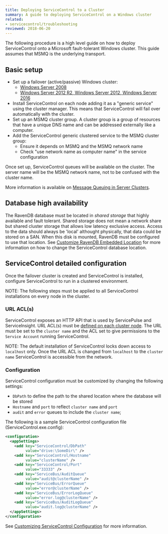 ```yaml
---
title: Deploying ServiceControl to a Cluster
summary: A guide to deploying ServiceControl on a Windows cluster
related:
- servicecontrol/troubleshooting
reviewed: 2018-06-20
---
```


The following procedure is a high level guide on how to deploy ServiceControl onto a Microsoft fault-tolerant Windows cluster. This guide assumes that MSMQ is the underlying transport.


## Basic setup

* Set up a failover (active/passive) Windows cluster:
  * [Windows Server 2008](https://blogs.msdn.microsoft.com/clustering/2008/01/18/creating-a-cluster-in-windows-server-2008/)
  * [Windows Server 2012 R2, Windows Server 2012, Windows Server 2016](https://docs.microsoft.com/en-us/windows-server/failover-clustering/create-failover-cluster)
* Install ServiceControl on each node adding it as a "generic service" using the cluster manager. This means that ServiceControl will fail over automatically with the cluster.
* Set up an MSMQ cluster group. A cluster group is a group of resources that have a unique DNS name and can be addressed externally like a computer.
* Add the ServiceControl generic clustered service to the MSMQ cluster group:
  * Ensure it depends on MSMQ and the MSMQ network name
  * Check "use network name as computer name" in the service configuration

Once set up, ServiceControl queues will be available on the cluster. The server name will be the MSMQ network name, not to be confused with the cluster name.

More information is available on [Message Queuing in Server Clusters](https://technet.microsoft.com/en-us/library/cc753575.aspx).


## Database high availability

The RavenDB database must be located in *shared storage* that highly available and fault tolerant. Shared storage does not mean a  network share but shared cluster storage that allows low latency exclusive access. Access to the data should always be 'local' althought physically, that data could be stored on a SAN. When this disk is mounted, RavenDB must be configured to use that location. See [Customize RavenDB Embedded Location](configure-ravendb-location.md) for more information on how to change the ServiceControl database location.


## ServiceControl detailed configuration

Once the failover cluster is created and ServiceControl is installed, configure ServiceControl to run in a clustered environment.

NOTE: The following steps must be applied to all ServiceControl installations on every node in the cluster.


### URL ACL(s)

ServiceControl exposes an HTTP API that is used by ServicePulse and ServiceInsight. URL ACL(s) must be [defined on each cluster node](/servicecontrol/setting-custom-hostname.md). The URL must be set to the `cluster name` and the ACL set to give permissions to the `Service Account` running ServiceControl.

NOTE: The default installation of ServiceControl locks down access to `localhost` only. Once the URL ACL is changed from `localhost` to the `cluster name` ServiceControl is accessible from the network.


### Configuration

ServiceControl configuration must be customized by changing the following settings:

* `DbPath` to define the path to the shared location where the database will be stored
* `Hostname` and `port` to reflect `cluster name` and `port`
*  `audit` and `error` queues to include the `cluster name`;

The following is a sample ServiceControl configuration file (ServiceControl.exe.config):

```xml
<configuration>
  <appSettings>
    <add key="ServiceControl/DbPath" 
         value="drive:\SomeDir\" />
    <add key="ServiceControl/Hostname" 
         value="clusterName" />
    <add key="ServiceControl/Port" 
         value="33333" />
    <add key="ServiceBus/AuditQueue"
         value="audit@clusterName" />
    <add key="ServiceBus/ErrorQueue" 
         value="error@clusterName" />
    <add key="ServiceBus/ErrorLogQueue" 
         value="error.log@clusterName" />
    <add key="ServiceBus/AuditLogQueue" 
         value="audit.log@clusterName" />
  </appSettings>
</configuration>
```

See [Customizing ServiceControl Configuration](/servicecontrol/creating-config-file.md) for more information.
